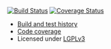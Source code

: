 
[![Build Status](https://travis-ci.org/rbast/pytest-demo.svg?branch=master)](https://travis-ci.org/rbast/pytest-demo/builds) [![Coverage Status](https://coveralls.io/repos/rbast/pytest-demo/badge.png?branch=master)](https://coveralls.io/r/rbast/pytest-demo?branch=master)

- [Build and test history](https://travis-ci.org/rbast/pytest-demo/builds)
- [Code coverage](https://coveralls.io/r/rbast/pytest-demo)
- Licensed under [LGPLv3](../master/LICENSE)
